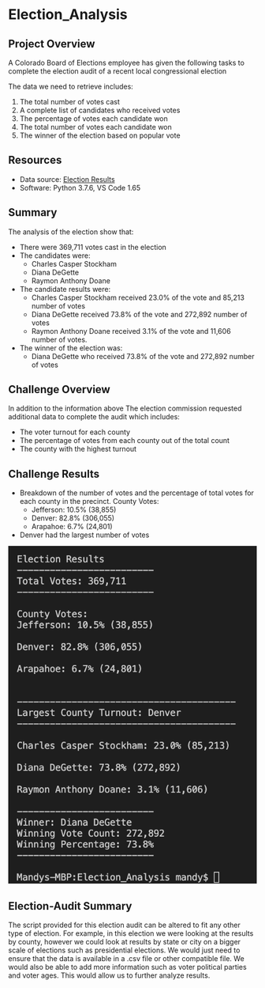 # Election_Analysis

## Project Overview
A Colorado Board of Elections employee has given the following tasks to complete the election audit of a recent local congressional election

The data we need to retrieve includes:
  1. The total number of votes cast
  2. A complete list of candidates who received votes 
  3. The percentage of votes each candidate won
  4. The total number of votes each candidate  won
  5. The winner of the election based on popular vote

## Resources
- Data source: [Election Results](https://github.com/mxndyy/Election_Analysis/blob/main/Resources/election_results.csv)
- Software: Python 3.7.6, VS Code 1.65

## Summary
The analysis of the election show that:
- There were 369,711 votes cast in the election
- The candidates were:
  - Charles Casper Stockham
  - Diana DeGette
  - Raymon Anthony Doane
- The candidate results were:
  - Charles Casper Stockham received 23.0% of the vote and 85,213 number of votes
  - Diana DeGette received 73.8% of the vote and 272,892 number of votes
  - Raymon Anthony Doane received 3.1% of the vote and 11,606 number of votes.
- The winner of the election was: 
  - Diana DeGette who received 73.8% of the vote and 272,892 number of votes

## Challenge Overview
In addition to the information above The election commission requested additional data to complete the audit which includes:
  - The voter turnout for each county
  - The percentage of votes from each county out of the total count
  - The county with the highest turnout
 
## Challenge Results
- Breakdown of the number of votes and the percentage of total votes for each county in the precinct.
  County Votes:
    - Jefferson: 10.5% (38,855)
    - Denver: 82.8% (306,055)
    - Arapahoe: 6.7% (24,801)
- Denver had the largest number of votes



![Resources/Results](/Resources/Results.png)

## Election-Audit Summary
The script provided for this election audit can be altered to fit any other type of election. For example, in this election we were looking at the results by county, however we could look at results by state or city on a bigger scale of elections such as presidential elections. We would just need to ensure that the data is available in a .csv file or other compatible file. We would also be able to add more information such as voter political parties and voter ages. This would allow us to further analyze results.
